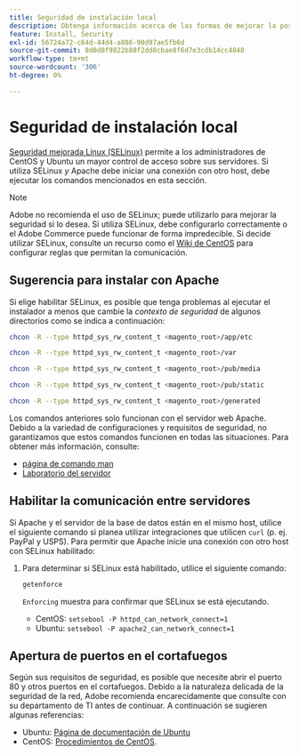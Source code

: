 ```yaml
---
title: Seguridad de instalación local
description: Obtenga información acerca de las formas de mejorar la postura de seguridad de la instalación local de Adobe Commerce o Magento Open Source.
feature: Install, Security
exl-id: 56724a72-c64d-44d4-a886-90d97ae5fb6d
source-git-commit: 8d0d8f9822b88f2dd8cbae8f6d7e3cdb14cc4848
workflow-type: tm+mt
source-wordcount: '306'
ht-degree: 0%

---
```


# Seguridad de instalación local

[Seguridad mejorada Linux (SELinux)](https://selinuxproject.org/page/Main_Page) permite a los administradores de CentOS y Ubuntu un mayor control de acceso sobre sus servidores. Si utiliza SELinux *y* Apache debe iniciar una conexión con otro host, debe ejecutar los comandos mencionados en esta sección.

>[!NOTE]
>
>Adobe no recomienda el uso de SELinux; puede utilizarlo para mejorar la seguridad si lo desea. Si utiliza SELinux, debe configurarlo correctamente o el Adobe Commerce puede funcionar de forma impredecible. Si decide utilizar SELinux, consulte un recurso como el [Wiki de CentOS](https://wiki.centos.org/HowTos/SELinux) para configurar reglas que permitan la comunicación.

## Sugerencia para instalar con Apache

Si elige habilitar SELinux, es posible que tenga problemas al ejecutar el instalador a menos que cambie la *contexto de seguridad* de algunos directorios como se indica a continuación:

```bash
chcon -R --type httpd_sys_rw_content_t <magento_root>/app/etc
```

```bash
chcon -R --type httpd_sys_rw_content_t <magento_root>/var
```

```bash
chcon -R --type httpd_sys_rw_content_t <magento_root>/pub/media
```

```bash
chcon -R --type httpd_sys_rw_content_t <magento_root>/pub/static
```

```bash
chcon -R --type httpd_sys_rw_content_t <magento_root>/generated
```

Los comandos anteriores solo funcionan con el servidor web Apache. Debido a la variedad de configuraciones y requisitos de seguridad, no garantizamos que estos comandos funcionen en todas las situaciones. Para obtener más información, consulte:

* [página de comando man](https://linux.die.net/man/8/httpd_selinux)
* [Laboratorio del servidor](https://www.serverlab.ca/tutorials/linux/web-servers-linux/configuring-selinux-policies-for-apache-web-servers/)

## Habilitar la comunicación entre servidores

Si Apache y el servidor de la base de datos están en el mismo host, utilice el siguiente comando si planea utilizar integraciones que utilicen `curl` (p. ej. PayPal y USPS).
Para permitir que Apache inicie una conexión con otro host con SELinux habilitado:

1. Para determinar si SELinux está habilitado, utilice el siguiente comando:

   ```bash
   getenforce
   ```

   `Enforcing` muestra para confirmar que SELinux se está ejecutando.

   * CentOS: `setsebool -P httpd_can_network_connect=1`
   * Ubuntu: `setsebool -P apache2_can_network_connect=1`

## Apertura de puertos en el cortafuegos

Según sus requisitos de seguridad, es posible que necesite abrir el puerto 80 y otros puertos en el cortafuegos. Debido a la naturaleza delicada de la seguridad de la red, Adobe recomienda encarecidamente que consulte con su departamento de TI antes de continuar. A continuación se sugieren algunas referencias:

* Ubuntu: [Página de documentación de Ubuntu](https://help.ubuntu.com/community/IptablesHowTo)
* CentOS: [Procedimientos de CentOS](https://wiki.centos.org/HowTos%282f%29Network%282f%29IPTables.html).
